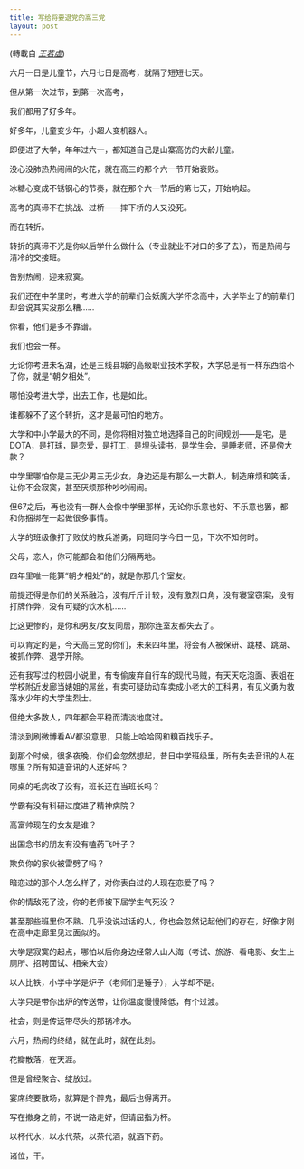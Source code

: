 ```yaml
---
title: 写给将要退党的高三党
layout: post
---
```



(轉載自 <a href="http://hanhan.qq.com/hanhan/one/one243m.htm#page1">*王若虚*</a>)

六月一日是儿童节，六月七日是高考，就隔了短短七天。

但从第一次过节，到第一次高考，

我们都用了好多年。

好多年，儿童变少年，小超人变机器人。

即便进了大学，年年过六一，都知道自己是山寨高仿的大龄儿童。

没心没肺热热闹闹的火花，就在高三的那个六一节开始衰败。

冰糖心变成不锈钢心的节奏，就在那个六一节后的第七天，开始响起。

高考的真谛不在挑战、过桥——摔下桥的人又没死。

而在转折。

转折的真谛不光是你以后学什么做什么（专业就业不对口的多了去），而是热闹与清冷的交接班。

告别热闹，迎来寂寞。

我们还在中学里时，考进大学的前辈们会妖魔大学怀念高中，大学毕业了的前辈们却会说其实没那么糟……

你看，他们是多不靠谱。

我们也会一样。

无论你考进未名湖，还是三线县城的高级职业技术学校，大学总是有一样东西给不了你，就是“朝夕相处”。

哪怕没考进大学，出去工作，也是如此。

谁都躲不了这个转折，这才是最可怕的地方。

大学和中小学最大的不同，是你将相对独立地选择自己的时间规划——是宅，是DOTA，是打球，是恋爱，是打工，是埋头读书，是学生会，是睡老师，还是傍大款？

中学里哪怕你是三无少男三无少女，身边还是有那么一大群人，制造麻烦和笑话，让你不会寂寞，甚至厌烦那种吵吵闹闹。

但67之后，再也没有一群人会像中学里那样，无论你乐意也好、不乐意也罢，都和你捆绑在一起做很多事情。

大学的班级像打了败仗的散兵游勇，同班同学今日一见，下次不知何时。

父母，恋人，你可能都会和他们分隔两地。

四年里唯一能算“朝夕相处”的，就是你那几个室友。

前提还得是你们的关系融洽，没有斤斤计较，没有激烈口角，没有寝室窃案，没有打牌作弊，没有可疑的饮水机……

比这更惨的，是你和男友/女友同居，那你连室友都失去了。

可以肯定的是，今天高三党的你们，未来四年里，将会有人被保研、跳楼、跳湖、被抓作弊、退学开除。

还有我写过的校园小说里，有专偷废弃自行车的现代马贼，有天天吃泡面、表姐在学校附近发廊当婊姐的屌丝，有卖可疑助动车卖成小老大的工科男，有见义勇为救落水少年的大学生烈士。

但绝大多数人，四年都会平稳而清淡地度过。

清淡到刷微博看AV都没意思，只能上哈哈网和糗百找乐子。

到那个时候，很多夜晚，你们会忽然想起，昔日中学班级里，所有失去音讯的人在哪里？所有知道音讯的人还好吗？

同桌的毛病改了没有，班长还在当班长吗？

学霸有没有科研过度进了精神病院？

高富帅现在的女友是谁？

出国念书的朋友有没有嗑药飞叶子？

欺负你的家伙被雷劈了吗？

暗恋过的那个人怎么样了，对你表白过的人现在恋爱了吗？

你的情敌死了没，你的老师被下届学生气死没？

甚至那些班里你不熟、几乎没说过话的人，你也会忽然记起他们的存在，好像才刚在高中走廊里见过面似的。

大学是寂寞的起点，哪怕以后你身边经常人山人海（考试、旅游、看电影、女生上厕所、招聘面试、相亲大会）

以人比铁，小学中学是炉子（老师们是锤子），大学却不是。

大学只是带你出炉的传送带，让你温度慢慢降低，有个过渡。

社会，则是传送带尽头的那锅冷水。

六月，热闹的终结，就在此时，就在此刻。

花瓣散落，在天涯。

但是曾经聚合、绽放过。

宴席终要散场，就算是个醉鬼，最后也得离开。

写在撤身之前，不说一路走好，但请屈指为杯。

以杯代水，以水代茶，以茶代酒，就酒下药。

诸位，干。